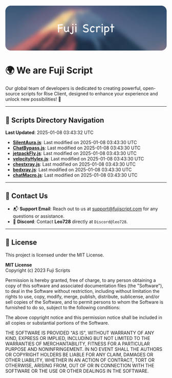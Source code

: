 ![Banner](.github/b.webp)

# 🌍 **We are Fuji Script**

Our global team of developers is dedicated to creating powerful, open-source scripts for Rise Client, designed to enhance your experience and unlock new possibilities! 🌟

---
<!-- SCRIPTS_NAVIGATION_START -->
## 📂 **Scripts Directory Navigation**

**Last Updated**: 2025-01-08 03:43:32 UTC

- **[SilentAura.js](scripts/SilentAura.js)**: Last modified on 2025-01-08 03:43:30 UTC
- **[ChatBypass.js](scripts/ChatBypass.js)**: Last modified on 2025-01-08 03:43:30 UTC
- **[jetpackFly.js](scripts/jetpackFly.js)**: Last modified on 2025-01-08 03:43:30 UTC
- **[velocityHylex.js](scripts/velocityHylex.js)**: Last modified on 2025-01-08 03:43:30 UTC
- **[chestxray.js](scripts/chestxray.js)**: Last modified on 2025-01-08 03:43:30 UTC
- **[bedxray.js](scripts/bedxray.js)**: Last modified on 2025-01-08 03:43:30 UTC
- **[chatMacro.js](scripts/chatMacro.js)**: Last modified on 2025-01-08 03:43:30 UTC

<!-- SCRIPTS_NAVIGATION_END -->

---

## 💬 **Contact Us**  
- 📬 **Support Email**: Reach out to us at [support@fujiscript.com](mailto:support@fujiscript.com) for any questions or assistance.  
- 💬 **Discord**: Contact **Leo728** directly at `Discord@leo728`.

---

## 📜 **License**

This project is licensed under the MIT License.  

**MIT License**  
Copyright (c) 2023 Fuji Scripts  

Permission is hereby granted, free of charge, to any person obtaining a copy of this software and associated documentation files (the "Software"), to deal in the Software without restriction, including without limitation the rights to use, copy, modify, merge, publish, distribute, sublicense, and/or sell copies of the Software, and to permit persons to whom the Software is furnished to do so, subject to the following conditions:  

The above copyright notice and this permission notice shall be included in all copies or substantial portions of the Software.  

THE SOFTWARE IS PROVIDED "AS IS", WITHOUT WARRANTY OF ANY KIND, EXPRESS OR IMPLIED, INCLUDING BUT NOT LIMITED TO THE WARRANTIES OF MERCHANTABILITY, FITNESS FOR A PARTICULAR PURPOSE AND NONINFRINGEMENT. IN NO EVENT SHALL THE AUTHORS OR COPYRIGHT HOLDERS BE LIABLE FOR ANY CLAIM, DAMAGES OR OTHER LIABILITY, WHETHER IN AN ACTION OF CONTRACT, TORT OR OTHERWISE, ARISING FROM, OUT OF OR IN CONNECTION WITH THE SOFTWARE OR THE USE OR OTHER DEALINGS IN THE SOFTWARE.  

